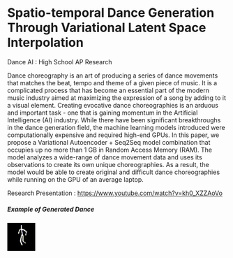 # Spatio-temporal Dance Generation Through Variational Latent Space Interpolation 

Dance AI : High School AP Research

Dance choreography is an art of producing a series of dance movements that matches the beat, tempo and theme of a given piece of music. It is a complicated process that has become an essential part of the modern music industry aimed at maximizing the expression of a song by adding to it a visual element. Creating evocative dance choreographies is an arduous and important task - one that is gaining momentum in the Artificial Intelligence (AI) industry. While there have been significant breakthroughs in the dance generation field, the machine learning models introduced were computationally expensive and required high-end GPUs. In this paper, we propose a Variational Autoencoder + Seq2Seq model combination that occupies up no more than 1 GB in Random Access Memory (RAM). The model analyzes a wide-range of dance movement data and uses its observations to create its own unique choreographies. As a result, the model would be able to create original and difficult dance choreographies while running on the GPU of an average laptop.

Research Presentation : https://www.youtube.com/watch?v=kh0_XZZAoVo

##### Example of Generated Dance
![Dance](TestGeneratedDance.gif)
